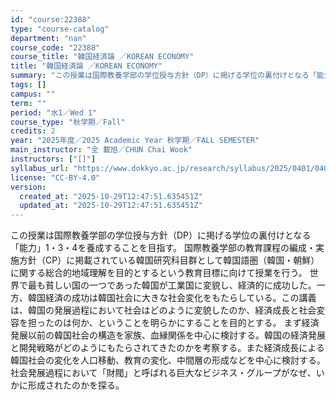 ```yaml
---
id: "course:22388"
type: "course-catalog"
department: "nan"
course_code: "22388"
course_title: "韓国経済論 ／KOREAN ECONOMY"
title: "韓国経済論 ／KOREAN ECONOMY"
summary: "この授業は国際教養学部の学位授与方針（DP）に掲げる学位の裏付けとなる「能力」1・3・4を養成することを目指す。 国際教養学部の教育課程の編成・実施方針（CP）に掲載されている韓国研究科目群として韓国語圏（韓国・朝鮮）に関する総合的地域理解…"
tags: []
campus: ""
term: ""
period: "水1／Wed 1"
course_type: "秋学期／Fall"
credits: 2
year: "2025年度／2025 Academic Year 秋学期／FALL SEMESTER"
main_instructor: "全 載旭／CHUN Chai Wook"
instructors: ["[]"]
syllabus_url: "https://www.dokkyo.ac.jp/research/syllabus/2025/0401/0401_22388_ja_JP.html"
license: "CC-BY-4.0"
version:
  created_at: "2025-10-29T12:47:51.635451Z"
  updated_at: "2025-10-29T12:47:51.635451Z"
---
```

この授業は国際教養学部の学位授与方針（DP）に掲げる学位の裏付けとなる「能力」1・3・4を養成することを目指す。 国際教養学部の教育課程の編成・実施方針（CP）に掲載されている韓国研究科目群として韓国語圏（韓国・朝鮮）に関する総合的地域理解を目的とするという教育目標に向けて授業を行う。 世界で最も貧しい国の一つであった韓国が工業国に変貌し、経済的に成功した。一方、韓国経済の成功は韓国社会に大きな社会変化をもたらしている。この講義は、韓国の発展過程において社会はどのように変貌したのか、経済成長と社会変容を担ったのは何か、ということを明らかにすることを目的とする。 まず経済発展以前の韓国社会の構造を家族、血縁関係を中心に検討する。韓国の経済発展と開発戦略がどのようにもたらされてきたのかを考察する。また経済成長による韓国社会の変化を人口移動、教育の変化、中間層の形成などを中心に検討する。社会発展過程において「財閥」と呼ばれる巨大なビジネス・グループがなぜ、いかに形成されたのかを探る。
